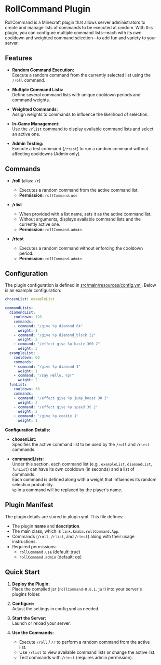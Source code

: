 # RollCommand Plugin

RollCommand is a Minecraft plugin that allows server administrators to create and manage lists of commands to be executed at random. With this plugin, you can configure multiple command lists—each with its own cooldown and weighted command selection—to add fun and variety to your server.

## Features

- **Random Command Execution:**  
  Execute a random command from the currently selected list using the `/roll` command.

- **Multiple Command Lists:**  
  Define several command lists with unique cooldown periods and command weights.

- **Weighted Commands:**  
  Assign weights to commands to influence the likelihood of selection.

- **In-Game Management:**  
  Use the `/rlist` command to display available command lists and select an active one.

- **Admin Testing:**  
  Execute a test command (`/rtest`) to run a random command without affecting cooldowns (Admin only).

## Commands

- **/roll** (alias: `/r`)  
  - Executes a random command from the active command list.
  - **Permission:** `rollCommand.use`

- **/rlist <list>**  
  - When provided with a list name, sets it as the active command list.
  - Without arguments, displays available command lists and the currently active one.
  - **Permission:** `rollCommand.admin`

- **/rtest**  
  - Executes a random command without enforcing the cooldown period.
  - **Permission:** `rollCommand.admin`

## Configuration

The plugin configuration is defined in [src/main/resources/config.yml](src/main/resources/config.yml). Below is an example configuration:

```yaml
chosenList: exampleList

commandLists:
  diamondList:
    cooldown: 120
    commands:
    - command: "/give %p diamond 64"
      weight: 1
    - command: "/give %p diamond_block 32"
      weight: 2
    - command: "/effect give %p haste 300 2"
      weight: 3
  exampleList:
    cooldown: 60
    commands:
    - command: "/give %p diamond 1"
      weight: 1
    - command: "/say Hello, %p!"
      weight: 2
  funList:
    cooldown: 30
    commands:
    - command: "/effect give %p jump_boost 30 3"
      weight: 3
    - command: "/effect give %p speed 30 2"
      weight: 2
    - command: "/give %p cookie 1"
      weight: 1
```

**Configuration Details:**

- **chosenList:**  
  Specifies the active command list to be used by the `/roll` and `/rtest` commands.

- **commandLists:**  
  Under this section, each command list (e.g., `exampleList`, `diamondList`, `funList`) can have its own cooldown (in seconds) and a list of commands.  
  Each command is defined along with a weight that influences its random selection probability.  
  `%p` in a command will be replaced by the player's name.

## Plugin Manifest

The plugin details are stored in plugin.yml. This file defines:

- The plugin **name** and **description**.
- The main class, which is `link.kmaba.rollCommand.App`.
- Commands (`/roll`, `/rlist`, and `/rtest`) along with their usage instructions.
- Required permissions:
  - `rollCommand.use` (default: true)
  - `rollCommand.admin` (default: op)

## Quick Start

1. **Deploy the Plugin:**  
   Place the compiled jar (`rollCommand-0.0.1.jar`) into your server's plugins folder.

2. **Configure:**  
   Adjust the settings in config.yml as needed.

3. **Start the Server:**  
   Launch or reload your server.

4. **Use the Commands:**  
   - Execute `/roll` / `/r` to perform a random command from the active list.
   - Use `/rlist` to view available command lists or change the active list.
   - Test commands with `/rtest` (requires admin permission).